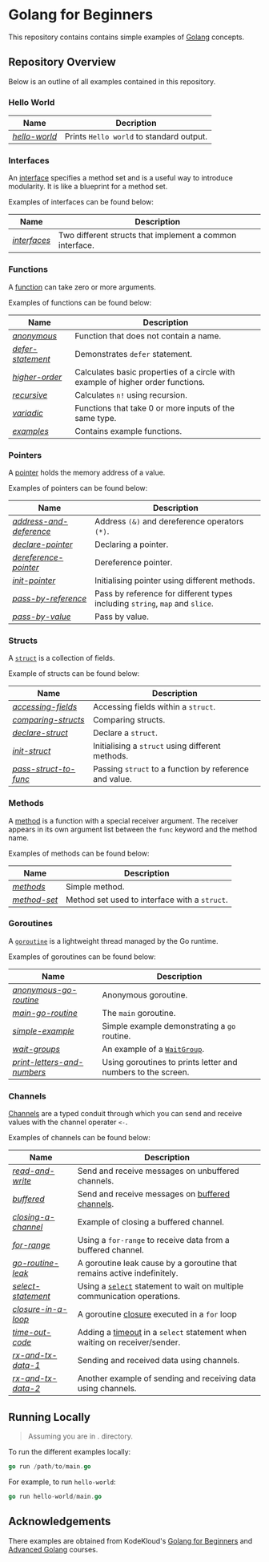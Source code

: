 # Golang for Beginners

This repository contains contains simple examples of [Golang](https://go.dev/) concepts.

## Repository Overview

Below is an outline of all examples contained in this repository.

### Hello World

| Name                                   | Decription                               |
| -------------------------------------- | ---------------------------------------- |
| [_hello-world_](./hello-world/main.go) | Prints `Hello world` to standard output. |

### Interfaces

An [interface](https://go.dev/tour/methods/9) specifies a method set and is a useful way to introduce modularity.
It is like a blueprint for a method set.

Examples of interfaces can be found below:

| Name                                 | Description                                              |
| ------------------------------------ | -------------------------------------------------------- |
| [_interfaces_](./interfaces/main.go) | Two different structs that implement a common interface. |

### Functions

A [function](https://go.dev/tour/basics/4) can take zero or more arguments.

Examples of functions can be found below:

| Name                                                     | Description                                                                     |
| -------------------------------------------------------- | ------------------------------------------------------------------------------- |
| [_anonymous_](./functions/anonymous/main.go)             | Function that does not contain a name.                                          |
| [_defer-statement_](./functions/defer-statement/main.go) | Demonstrates `defer` statement.                                                 |
| [_higher-order_](./functions/higher-order/main.go)       | Calculates basic properties of a circle with example of higher order functions. |
| [_recursive_](./functions/recursive/main.go)             | Calculates `n!` using recursion.                                                |
| [_variadic_](./functions/variadic/main.go)               | Functions that take 0 or more inputs of the same type.                          |
| [_examples_](./functions/examples/main.go)               | Contains example functions.                                                     |

### Pointers

A [pointer](https://go.dev/tour/moretypes/1) holds the memory address of a value.

Examples of pointers can be found below:

| Name                                                                  | Description                                                                  |
| --------------------------------------------------------------------- | ---------------------------------------------------------------------------- |
| [_address-and-deference_](./pointers/address-and-dereference/main.go) | Address `(&)` and dereference operators `(*)`.                               |
| [_declare-pointer_](./pointers/declare-pointer/main.go)               | Declaring a pointer.                                                         |
| [_dereference-pointer_](./pointers/dereference-pointer/main.go)       | Dereference pointer.                                                         |
| [_init-pointer_](./pointers/init-pointer/main.go)                     | Initialising pointer using different methods.                                |
| [_pass-by-reference_](./pointers/pass-by-reference/main.go)           | Pass by reference for different types including `string`, `map` and `slice`. |
| [_pass-by-value_](./pointers/pass-by-value/main.go)                   | Pass by value.                                                               |

### Structs

A [`struct`](https://go.dev/tour/moretypes/2) is a collection of fields.

Example of structs can be found below:

| Name                                                           | Description                                            |
| -------------------------------------------------------------- | ------------------------------------------------------ |
| [_accessing-fields_](./structs/accessing-fields/main.go)       | Accessing fields within a `struct`.                    |
| [_comparing-structs_](./structs/comparing-structs/main.go)     | Comparing structs.                                     |
| [_declare-struct_](./structs/declare-struct/main.go)           | Declare a `struct`.                                    |
| [_init-struct_](./structs/init-struct/main.go)                 | Initialising a `struct` using different methods.       |
| [_pass-struct-to-func_](./structs/pass-struct-to-func/main.go) | Passing `struct` to a function by reference and value. |

### Methods

A [method](https://go.dev/tour/methods/1) is a function with a special receiver argument. The receiver appears in its
own argument list between the `func` keyword and the method name.

Examples of methods can be found below:

| Name                                          | Description                                   |
| --------------------------------------------- | --------------------------------------------- |
| [_methods_](./methods/intro/main.go)          | Simple method.                                |
| [_method-set_](./methods/method-sets/main.go) | Method set used to interface with a `struct`. |

### Goroutines

A [`goroutine`](https://go.dev/tour/concurrency/1) is a lightweight thread managed by the Go runtime.

Examples of goroutines can be found below:

| Name                                                                            | Description                                                       |
| ------------------------------------------------------------------------------- | ----------------------------------------------------------------- |
| [_anonymous-go-routine_](./go-routines/anonymous-go-routine/main.go)            | Anonymous goroutine.                                              |
| [_main-go-routine_](./go-routines/main-go-routine/main.go)                      | The `main` goroutine.                                             |
| [_simple-example_](./go-routines/simple-example/main.go)                        | Simple example demonstrating a `go` routine.                      |
| [ _wait-groups_](./go-routines/wait-groups/main.go)                             | An example of a [`WaitGroup`](https://pkg.go.dev/sync#WaitGroup). |
| [ _print-letters-and-numbers_](./go-routines/print-letters-and-numbers/main.go) | Using goroutines to prints letter and numbers to the screen.      |

### Channels

[Channels](https://go.dev/tour/concurrency/2) are a typed conduit through which you can send and receive values with the
channel operater `<-`.

Examples of channels can be found below:

| Name                                                        | Description                                                                                                   |
| ----------------------------------------------------------- | ------------------------------------------------------------------------------------------------------------- |
| [_read-and-write_](./channels/read-and-write/main.go)       | Send and receive messages on unbuffered channels.                                                             |
| [_buffered_](./channels/buffered/main.go)                   | Send and receive messages on [buffered channels](https://go.dev/tour/concurrency/3).                          |
| [_closing-a-channel_](./channels/closing-a-channel/main.go) | Example of closing a buffered channel.                                                                        |
| [_for-range_](./channels/for-range/main.go)                 | Using a `for-range` to receive data from a buffered channel.                                                  |
| [_go-routine-leak_](./channels/go-routine-leak/main.go)     | A goroutine leak cause by a goroutine that remains active indefinitely.                                       |
| [_select-statement_](./channels/select-statement/main.go)   | Using a [`select`](https://go.dev/tour/concurrency/5) statement to wait on multiple communication operations. |
| [_closure-in-a-loop_](./channels/closure-in-a-loop/main.go) | A goroutine [closure](https://go.dev/tour/moretypes/25) executed in a `for` loop                              |
| [_time-out-code_](./channels/timeout-code/main.go)          | Adding a [timeout](https://go.dev/wiki/Timeouts) in a `select` statement when waiting on receiver/sender.     |
| [_rx-and-tx-data-1_](./channels/rx-and-tx-data-1/main.go)   | Sending and received data using channels.                                                                     |
| [_rx-and-tx-data-2_](./channels/rx-and-tx-data-2/main.go)   | Another example of sending and receiving data using channels.                                                 |

## Running Locally

> Assuming you are in . directory.

To run the different examples locally:

```go
go run /path/to/main.go
```

For example, to run `hello-world`:

```go
go run hello-world/main.go
```

## Acknowledgements

There examples are obtained from KodeKloud's [Golang for Beginners](https://learn.kodekloud.com/courses/golang)
and [Advanced Golang](https://learn.kodekloud.com/courses/advanced-golang) courses.
